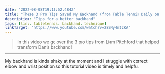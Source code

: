```yaml
---
date: "2022-08-08T19:16:52.484Z"
title: "These 3 Pro Tips Saved My Backhand (from Table Tennis Daily on YouTube)"
description: "Tips for a better backhand"
tags: [link, tabletennis, backhand, technique]
linkTarget: "https://www.youtube.com/watch?v=28eNy4mtzKA"
---
```

> In this video we go over the 3 pro tips from Liam Pitchford that helped transform Dan’s backhand!
---

My backhand is kinda shaky at the moment and I struggle with correct elbow and wrist position so this tutorial video is timely and helpful.
